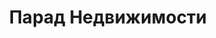 --- 
title: "Парад Недвижимости" 
site: "www.ntn-ua.com" 
town: "Симферополь" 
tel: ["+38 (0652) 707-547, +38 (050) 66-340-66"] 
address: "Россия, Республика Крым, г. Симферополь, ул. Одесская, 3" 
mail: "ntn2@mail.ru" 
--- 
